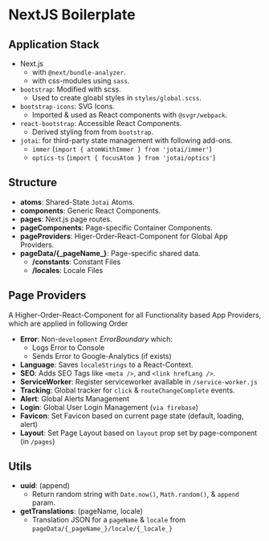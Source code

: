 # NextJS Boilerplate

## Application Stack

- Next.js
  - with `@next/bundle-analyzer`.
  - with css-modules using `sass`.
- `bootstrap`: Modified with scss.
  - Used to create gloabl styles in `styles/global.scss`.
- `bootstrap-icons`: SVG Icons.
  - Imported & used as React components with `@svgr/webpack`.
- `react-bootstrap`: Accessible React Components.
  - Derived styling from from `bootstrap`.
- `jotai`: for third-party state management with following add-ons.
  - `immer` (`import { atomWithImmer } from 'jotai/immer'`)
  - `optics-ts` (`import { focusAtom } from 'jotai/optics'`)

## Structure

- **atoms**: Shared-State `Jotai` Atoms.
- **components**: Generic React Components.
- **pages**: Next.js page routes.
- **pageComponents**: Page-specific Container Components.
- **pageProviders**: Higer-Order-React-Component for Global App Providers.
- **pageData/{\_pageName\_}**: Page-specific shared data.
  - **/constants**: Constant Files
  - **/locales**: Locale Files

## Page Providers

A Higher-Order-React-Component for all Functionality based App Providers, which are applied in following Order

- **Error**: Non-`development` _ErrorBoundary_ which:
  - Logs Error to Console
  - Sends Error to Google-Analytics (if exists)
- **Language**: Saves `localeStrings` to a React-Context.
- **SEO**: Adds SEO Tags like `<meta />`, and `<link hrefLang />`.
- **ServiceWorker**: Register serviceworker available in `/service-worker.js`
- **Tracking**: Global tracker for `click` & `routeChangeComplete` events.
- **Alert**: Global Alerts Management
- **Login**: Global User Login Management (`via firebase`)
- **Favicon**: Set Favicon based on current page state (default, loading, alert)
- **Layout**: Set Page Layout based on `layout` prop set by page-component (in `/pages`)

## Utils

- **uuid**: (append)
  - Return random string with `Date.now()`, `Math.random()`, & `append` param.
- **getTranslations**: (pageName, locale)
  - Translation JSON for a `pageName` & `locale` from `pageData/{_pageName_}/locale/{_locale_}`
